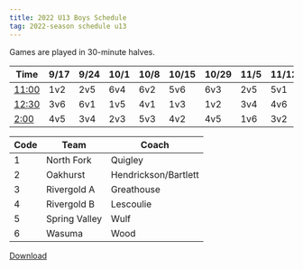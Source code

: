```yaml
---
title: 2022 U13 Boys Schedule
tag: 2022-season schedule u13
---
```


Games are played in 30-minute halves.

| Time        | 9/17  | 9/24  | 10/1  | 10/8  | 10/15 | 10/29 | 11/5  | 11/12 | 11/19
|-------------|-------|-------|-------|-------|-------|-------|-------|-------|-------
| <u>11:00</u>| 1v2   | 2v5   | 6v4   | 6v2   | 5v6   | 6v3   | 2v5   | 5v1   | 1v4
| <u>12:30</u>| 3v6   | 6v1   | 1v5   | 4v1   | 1v3   | 1v2   | 3v4   | 4v6   | 2v6
| <u>2:00</u> | 4v5   | 3v4   | 2v3   | 5v3   | 4v2   | 4v5   | 1v6   | 3v2   | 3v5


| Code      | Team          | Coach                         
|-----------|---------------|---------------
| 1         | North Fork    | Quigley
| 2         | Oakhurst      | Hendrickson/Bartlett
| 3         | Rivergold A   | Greathouse
| 4         | Rivergold B   | Lescoulie
| 5         | Spring Valley | Wulf
| 6         | Wasuma        | Wood


[Download](/schedules/2022/MAYSL-2022-U13-boys.pdf)
